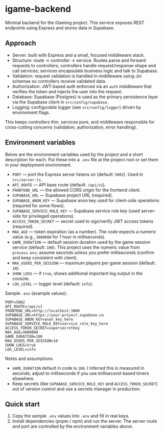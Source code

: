 # igame-backend

Minimal backend for the iGaming project. This service exposes REST endpoints using Express and stores data in Supabase.

## Approach

-   Server: built with Express and a small, focused middleware stack.
-   Structure: route -> controller -> service. Routes parse and forward requests to controllers; controllers handle request/response shape and call services; services encapsulate business logic and talk to Supabase.
-   Validation: request validation is handled in middleware using Joi schemas so controllers receive validated data.
-   Authorization: JWT-based auth enforced via an `auth` middleware that verifies the token and injects the user into the request.
-   Database: Supabase (Postgres) is used as the primary persistence layer via the Supabase client in `src/config/supabase`.
-   Logging: configurable logger (see `src/config/logger`) driven by environment flags.

This keeps controllers thin, services pure, and middleware responsible for cross-cutting concerns (validation, authorization, error handling).

## Environment variables

Below are the environment variables used by the project and a short description for each. Put these into a `.env` file at the project root or set them in your deployment environment.

-   `PORT` — port the Express server listens on (default: `5002`). Used in `src/server.ts`.
-   `API_ROUTE` — API base route (default: `/api/v1`).
-   `FRONTEND_URL` — the allowed CORS origin for the frontend client.
-   `SUPABASE_URL` — Supabase project URL (required).
-   `SUPABASE_ANON_KEY` — Supabase anon key used for client-side operations (required for some flows).
-   `SUPABASE_SERVICE_ROLE_KEY` — Supabase service role key (used server-side for privileged operations).
-   `ACCESS_TOKEN_SECRET` — secret used to sign/verify JWT access tokens (required).
-   `MAX_AGE` — token expiration (as a number). The code expects a numeric value (e.g., `3600000` for 1 hour in milliseconds).
-   `GAME_DURATION` — default session duration used by the game session service (default: `100`). This project uses the numeric value from `process.env`; assume seconds unless you prefer milliseconds (confirm and keep consistent with client).
-   `MAX_USERS_PER_SESSION` — maximum players per game session (default: `10`).
-   `SHOW_LOGS` — if `true`, shows additional important log output in the console.
-   `LOG_LEVEL` — logger level (default: `info`).

Sample `.env` (example values):

```
PORT=5002
API_ROUTE=/api/v1
FRONTEND_URL=http://localhost:3000
SUPABASE_URL=https://your-project.supabase.co
SUPABASE_ANON_KEY=anon_key_here
SUPABASE_SERVICE_ROLE_KEY=service_role_key_here
ACCESS_TOKEN_SECRET=supersecretkey
MAX_AGE=3600000
GAME_DURATION=100
MAX_USERS_PER_SESSION=10
SHOW_LOGS=true
LOG_LEVEL=info
```

Notes and assumptions

-   `GAME_DURATION` default in code is `100`. I inferred this is measured in seconds; adjust to milliseconds if you use millisecond-based timers elsewhere.
-   Keep secrets (like `SUPABASE_SERVICE_ROLE_KEY` and `ACCESS_TOKEN_SECRET`) out of version control and use a secrets manager in production.

## Quick start

1. Copy the sample `.env` values into `.env` and fill in real keys.
2. Install dependencies (pnpm / npm) and run the server. The server route and port are controlled by the environment variables above.
